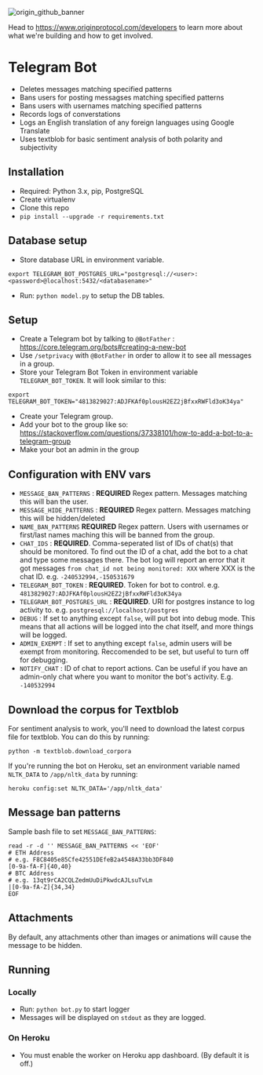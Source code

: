 ![origin_github_banner](https://user-images.githubusercontent.com/673455/37314301-f8db9a90-2618-11e8-8fee-b44f38febf38.png)

Head to https://www.originprotocol.com/developers to learn more about what we're building and how to get involved.

# Telegram Bot

- Deletes messages matching specified patterns
- Bans users for posting messagses matching specified patterns
- Bans users with usernames matching specified patterns
- Records logs of converstations
- Logs an English translation of any foreign languages using Google Translate
- Uses textblob for basic sentiment analysis of both polarity and subjectivity

## Installation

- Required: Python 3.x, pip, PostgreSQL
- Create virtualenv
- Clone this repo
- `pip install --upgrade -r requirements.txt`

## Database setup

- Store database URL in environment variable.

```
export TELEGRAM_BOT_POSTGRES_URL="postgresql://<user>:<password>@localhost:5432/<databasename>"
```

- Run: `python model.py` to setup the DB tables.

## Setup

- Create a Telegram bot by talking to `@BotFather` : https://core.telegram.org/bots#creating-a-new-bot
- Use `/setprivacy` with `@BotFather` in order to allow it to see all messages in a group.
- Store your Telegram Bot Token in environment variable `TELEGRAM_BOT_TOKEN`. It will look similar to this:

```
export TELEGRAM_BOT_TOKEN="4813829027:ADJFKAf0plousH2EZ2jBfxxRWFld3oK34ya"
```

- Create your Telegram group.
- Add your bot to the group like so: https://stackoverflow.com/questions/37338101/how-to-add-a-bot-to-a-telegram-group
- Make your bot an admin in the group

## Configuration with ENV vars

- `MESSAGE_BAN_PATTERNS` : **REQUIRED** Regex pattern. Messages matching this will ban the user.
- `MESSAGE_HIDE_PATTERNS` : **REQUIRED** Regex pattern. Messages matching this will be hidden/deleted
- `NAME_BAN_PATTERNS` **REQUIRED** Regex pattern. Users with usernames or first/last names maching this will be banned from the group.
- `CHAT_IDS` : **REQUIRED**. Comma-seperated list of IDs of chat(s) that should be monitored. To find out the ID of a chat, add the bot to a chat and type some messages there. The bot log will report an error that it got messages `from chat_id not being monitored: XXX` where XXX is the chat ID. e.g. `-240532994,-150531679`
- `TELEGRAM_BOT_TOKEN` : **REQUIRED**. Token for bot to control. e.g. `4813829027:ADJFKAf0plousH2EZ2jBfxxRWFld3oK34ya`
- `TELEGRAM_BOT_POSTGRES_URL` : **REQUIRED**. URI for postgres instance to log activity to. e.g. `postgresql://localhost/postgres`
- `DEBUG` : If set to anything except `false`, will put bot into debug mode. This means that all actions will be logged into the chat itself, and more things will be logged.
- `ADMIN_EXEMPT` : If set to anything except `false`, admin users will be exempt from monitoring. Reccomended to be set, but useful to turn off for debugging.
- `NOTIFY_CHAT` : ID of chat to report actions. Can be useful if you have an admin-only chat where you want to monitor the bot's activity. E.g. `-140532994`

## Download the corpus for Textblob

For sentiment analysis to work, you'll need to download the latest corpus file for textblob. You can do this by running:

```
python -m textblob.download_corpora
```

If you're running the bot on Heroku, set an environment variable named `NLTK_DATA` to `/app/nltk_data` by running:

```
heroku config:set NLTK_DATA='/app/nltk_data'
```

## Message ban patterns

Sample bash file to set `MESSAGE_BAN_PATTERNS`:

```
read -r -d '' MESSAGE_BAN_PATTERNS << 'EOF'
# ETH Address
# e.g. F8C8405e85Cfe42551DEfeB2a4548A33bb3DF840
[0-9a-fA-F]{40,40}
# BTC Address
# e.g. 13qt9rCA2CQLZedmUuDiPkwdcAJLsuTvLm
|[0-9a-fA-Z]{34,34}
EOF
```

## Attachments

By default, any attachments other than images or animations will cause the message to be hidden.

## Running

### Locally

- Run: `python bot.py` to start logger
- Messages will be displayed on `stdout` as they are logged.

### On Heroku

- You must enable the worker on Heroku app dashboard. (By default it is off.)
